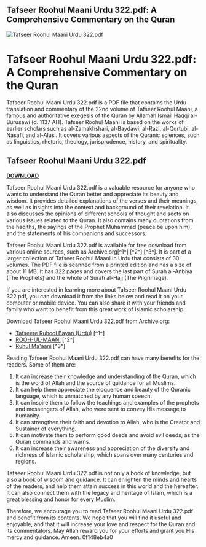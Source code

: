 ## Tafseer Roohul Maani Urdu 322.pdf: A Comprehensive Commentary on the Quran

 
![Tafseer Roohul Maani Urdu 322.pdf](https://3.bp.blogspot.com/-mwbDw3rgh0k/UIA8i3WaQ-I/AAAAAAAAAGc/Ru1Vo79CmOg/s640/4+semanas+de+amor.jpg)

 
# Tafseer Roohul Maani Urdu 322.pdf: A Comprehensive Commentary on the Quran
  
Tafseer Roohul Maani Urdu 322.pdf is a PDF file that contains the Urdu translation and commentary of the 22nd volume of Tafseer Roohul Maani, a famous and authoritative exegesis of the Quran by Allamah Ismail Haqqi al-Burusawi (d. 1137 AH). Tafseer Roohul Maani is based on the works of earlier scholars such as al-Zamakhshari, al-Baydawi, al-Razi, al-Qurtubi, al-Nasafi, and al-Alusi. It covers various aspects of the Quranic sciences, such as linguistics, rhetoric, theology, jurisprudence, history, and spirituality.
 
## Tafseer Roohul Maani Urdu 322.pdf


[**DOWNLOAD**](https://www.google.com/url?q=https%3A%2F%2Ftlniurl.com%2F2tKD4C&sa=D&sntz=1&usg=AOvVaw0s4gTFbULWtszW4e26b7B2)

  
Tafseer Roohul Maani Urdu 322.pdf is a valuable resource for anyone who wants to understand the Quran better and appreciate its beauty and wisdom. It provides detailed explanations of the verses and their meanings, as well as insights into the context and background of their revelation. It also discusses the opinions of different schools of thought and sects on various issues related to the Quran. It also contains many quotations from the hadiths, the sayings of the Prophet Muhammad (peace be upon him), and the statements of his companions and successors.
  
Tafseer Roohul Maani Urdu 322.pdf is available for free download from various online sources, such as Archive.org[^1^] [^2^] [^3^]. It is part of a larger collection of Tafseer Roohul Maani in Urdu that consists of 30 volumes. The PDF file is scanned from a printed edition and has a size of about 11 MB. It has 322 pages and covers the last part of Surah al-Anbiya (The Prophets) and the whole of Surah al-Hajj (The Pilgrimage).
  
If you are interested in learning more about Tafseer Roohul Maani Urdu 322.pdf, you can download it from the links below and read it on your computer or mobile device. You can also share it with your friends and family who want to benefit from this great work of Islamic scholarship.
  
Download Tafseer Roohul Maani Urdu 322.pdf from Archive.org:
 
- [Tafseere Ruhool Bayan (Urdu)](https://archive.org/details/Tafseere-Roohul-Bayaan) [^1^]
- [ROOH-UL-MAANI](https://archive.org/details/ROOH-UL-MAANI) [^2^]
- [Ruhul Ma'aani](https://archive.org/details/ruhulmaanirisalah) [^3^]

Reading Tafseer Roohul Maani Urdu 322.pdf can have many benefits for the readers. Some of them are:

1. It can increase their knowledge and understanding of the Quran, which is the word of Allah and the source of guidance for all Muslims.
2. It can help them appreciate the eloquence and beauty of the Quranic language, which is unmatched by any human speech.
3. It can inspire them to follow the teachings and examples of the prophets and messengers of Allah, who were sent to convey His message to humanity.
4. It can strengthen their faith and devotion to Allah, who is the Creator and Sustainer of everything.
5. It can motivate them to perform good deeds and avoid evil deeds, as the Quran commands and warns.
6. It can increase their awareness and appreciation of the diversity and richness of Islamic scholarship, which spans over many centuries and regions.

Tafseer Roohul Maani Urdu 322.pdf is not only a book of knowledge, but also a book of wisdom and guidance. It can enlighten the minds and hearts of the readers, and help them attain success in this world and the hereafter. It can also connect them with the legacy and heritage of Islam, which is a great blessing and honor for every Muslim.
  
Therefore, we encourage you to read Tafseer Roohul Maani Urdu 322.pdf and benefit from its contents. We hope that you will find it useful and enjoyable, and that it will increase your love and respect for the Quran and its commentators. May Allah reward you for your efforts and grant you His mercy and guidance. Ameen.
 0f148eb4a0
